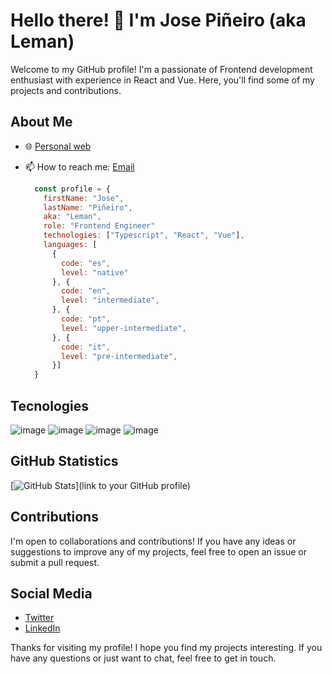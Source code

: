 # Hello there! 👋 I'm Jose Piñeiro (aka Leman)

Welcome to my GitHub profile! I'm a passionate of Frontend development enthusiast with experience in React and Vue. Here, you'll find some of my projects and contributions.

## About Me

- 🌐 [Personal web](https://leman.dev)
- 📫 How to reach me: [Email](leman.pineiro.garcia@gmail.com)

  ```javascript
    const profile = {
      firstName: "Jose",
      lastName: "Piñeiro",
      aka: "Leman",
      role: "Frontend Engineer"
      technologies: ["Typescript", "React", "Vue"],
      languages: [
        {
          code: "es",
          level: "native"
        }, {
          code: "en",
          level: "intermediate",
        }, {
          code: "pt",
          level: "upper-intermediate",
        }, {
          code: "it",
          level: "pre-intermediate",
        }]
    }
  ```

## Tecnologies

![image](https://img.shields.io/badge/TypeScript-007ACC?style=for-the-badge&logo=typescript&logoColor=white)
![image](https://img.shields.io/badge/CSS3-1572B6?style=for-the-badge&logo=css3&logoColor=white)
![image](https://img.shields.io/badge/HTML5-E34F26?style=for-the-badge&logo=html5&logoColor=white)
![image](https://img.shields.io/badge/LaTeX-47A141?style=for-the-badge&logo=LaTeX&logoColor=white)

## GitHub Statistics

[![GitHub Stats](https://github-readme-stats.vercel.app/api?username=josempineiro&show_icons=true&theme=dark)](link to your GitHub profile)

## Contributions

I'm open to collaborations and contributions! If you have any ideas or suggestions to improve any of my projects, feel free to open an issue or submit a pull request.

## Social Media

- [Twitter](https://x.com/navylemux)
- [LinkedIn](https://www.linkedin.com/in/josempineiro/)

Thanks for visiting my profile! I hope you find my projects interesting. If you have any questions or just want to chat, feel free to get in touch.

